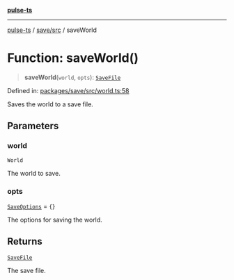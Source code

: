 [**pulse-ts**](../../../README.md)

***

[pulse-ts](../../../README.md) / [save/src](../README.md) / saveWorld

# Function: saveWorld()

> **saveWorld**(`world`, `opts`): [`SaveFile`](../type-aliases/SaveFile.md)

Defined in: [packages/save/src/world.ts:58](https://github.com/jlehett/pulse-ts/blob/4869ef2c4af7bf37d31e2edd2d6d1ba148133fb2/packages/save/src/world.ts#L58)

Saves the world to a save file.

## Parameters

### world

`World`

The world to save.

### opts

[`SaveOptions`](../interfaces/SaveOptions.md) = `{}`

The options for saving the world.

## Returns

[`SaveFile`](../type-aliases/SaveFile.md)

The save file.

